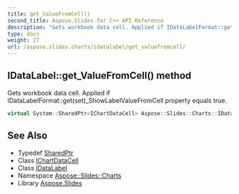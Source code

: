```yaml
---
title: get_ValueFromCell()
second_title: Aspose.Slides for C++ API Reference
description: "Gets workbook data cell. Applied if IDataLabelFormat::get(set)_ShowLabelValueFromCell property equals true."
type: docs
weight: 27
url: /aspose.slides.charts/idatalabel/get_valuefromcell/
---
```

## IDataLabel::get_ValueFromCell() method


Gets workbook data cell. Applied if IDataLabelFormat::get(set)_ShowLabelValueFromCell property equals true.

```cpp
virtual System::SharedPtr<IChartDataCell> Aspose::Slides::Charts::IDataLabel::get_ValueFromCell()=0
```

## See Also

* Typedef [SharedPtr](../../../system/sharedptr/)
* Class [IChartDataCell](../../ichartdatacell/)
* Class [IDataLabel](../)
* Namespace [Aspose::Slides::Charts](../../)
* Library [Aspose.Slides](../../../)